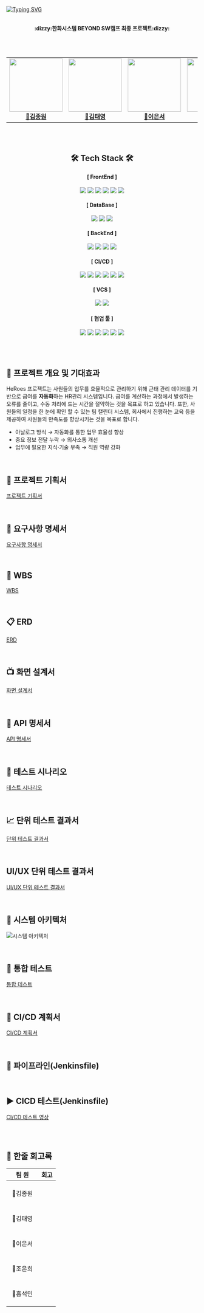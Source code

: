 [![Typing SVG](https://readme-typing-svg.demolab.com?font=Caveat&size=30&letterSpacing=letter-spacing%3A+.2rem;&pause=1000&color=BDA5F7&background=64FF4300&width=435&lines=HQ+HeRoes)](https://git.io/typing-svg)

<div align="center">
  <br><b>:dizzy:한화시스템 BEYOND SW캠프 최종 프로젝트:dizzy:</b></br>

 <br>
 
  

</div>
  <br>
<br>
<div align="center">
<table>
  <tbody>
    <tr> 
      <td align="center"><a href="https://github.com/jongwon-kr"><img src="https://avatars.githubusercontent.com/u/76871947?v=4"width="140px;" height="140px" alt=""/><br /><b>👑김종원</b></a><br /></td>
      <td align="center"><a href="https://github.com/tyeong1102"><img src="https://avatars.githubusercontent.com/u/97294927?s=96&v=4" width="140px;" height="140px" alt=""/><br /><b>🍙김태영</b></a><br /></td>
      <td align="center"><a href="https://github.com/tkckdnjs"><img src="https://avatars.githubusercontent.com/u/170069568?v=4" width="140px;" height="140px"  alt=""/><br /><b>🐶이은서</b></a><br /></td>
      <td align="center"><a href="https://github.com/eunhee78"><img src="https://avatars.githubusercontent.com/u/82626246?v=4" width="140px;" height="140px" alt=""/><br /><b>🍉조은희</b></a><br /></td>
      <td align="center"><a href="https://github.com/mmvne"><img src="https://avatars.githubusercontent.com/u/45449480?v=4" width="140px;" height="140px" alt=""/><br /><b>🧁홍석민</b></a><br /></td>
  </tbody>
</table>
</div>
<br>
<br>

<div align=center>

## 🛠️ Tech Stack 🛠️
<h4> [ FrontEnd ] </h4>
<div class="stack-container">
	<img src="https://img.shields.io/badge/html5-%23E34F26.svg?style=for-the-badge&logo=html5&logoColor=white">
	<img src="https://img.shields.io/badge/vite-646CFF.svg?style=for-the-badge&logo=vite&logoColor=white">
	<img src="https://img.shields.io/badge/css3-%231572B6.svg?style=for-the-badge&logo=css3&logoColor=white">
	<img src="https://img.shields.io/badge/vuejs-%2335495e.svg?style=for-the-badge&logo=vuedotjs&logoColor=%234FC08D">
	<img src="https://img.shields.io/badge/bootstrap-%23563D7C?style=for-the-badge&logo=bootstrap&logoColor=white">
	<img src="https://img.shields.io/badge/PrimeVue-%23639a67?style=for-the-badge&logo=vue.js&logoColor=white">

<h4> [ DataBase ] </h4>
	<img src="https://img.shields.io/badge/mariadb-003545?style=for-the-badge&logo=mariadb&logoColor=white">
	<img src="https://img.shields.io/badge/Amazon%20RDS-527FFF?style=for-the-badge&logo=Amazon%20RDS&logoColor=white">
	<img src="https://img.shields.io/badge/firebase-DD2C00?style=for-the-badge&logo=firebase&logoColor=white">

<h4> [ BackEnd ] </h4>
	<img src="https://img.shields.io/badge/java-F7DF1E?style=for-the-badge&logo=java&logoColor=white">
	<img src="https://img.shields.io/badge/springboot-6DB33F?style=for-the-badge&logo=springboot&logoColor=white">
	<img src="https://img.shields.io/badge/springsecurity-6DB33F?style=for-the-badge&logo=springsecurity&logoColor=white">
 	<img src="https://img.shields.io/badge/gradle-02303A?style=for-the-badge&logo=gradle&logoColor=white">

<h4> [ CI/CD ] </h4>
	<img src="https://img.shields.io/badge/Jenkins-D24939?style=for-the-badge&logo=Jenkins&logoColor=white">
 	<img src="https://img.shields.io/badge/argo-EF7B4D?style=for-the-badge&logo=argo&logoColor=white">
	<img src="https://img.shields.io/badge/kubernetes-%231572B6?style=for-the-badge&logo=kubernetes&logoColor=white">
 	<img src="https://img.shields.io/badge/amazonec2-FF9900?style=for-the-badge&logo=amazonec2&logoColor=white">
	<img src="https://img.shields.io/badge/docker-002260?style=for-the-badge&logo=docker&logoColor=white">
 	 <img src="https://img.shields.io/badge/ngrok-%233A0CA3?style=for-the-badge&logo=ngrok&logoColor=white">

<h4> [ VCS ] </h4>
	<img src="https://img.shields.io/badge/git-F05032?style=for-the-badge&logo=git&logoColor=white"/>
 	<img src="https://img.shields.io/badge/sourcetree-0052CC?style=for-the-badge&logo=sourcetree&logoColor=white"/>

<h4> [ 협업 툴 ] </h4>
	<img src="https://img.shields.io/badge/notion-000000?style=for-the-badge&logo=notion&logoColor=white"/>
	<img src="https://img.shields.io/badge/googledocs-4285F4?style=for-the-badge&logo=googledocs&logoColor=white"/>
	<img src="https://img.shields.io/badge/github-181717?style=for-the-badge&logo=github&logoColor=white"/>
	<img src="https://img.shields.io/badge/IntelliJ%20IDEA-000000.svg?style=for-the-badge&logo=intellij-idea&logoColor=white">
	<img src="https://img.shields.io/badge/Visual%20Studio%20Code-007ACC?style=for-the-badge&logo=visual-studio-code&logoColor=white">
 	<img src="https://img.shields.io/badge/discord-5865F2?style=for-the-badge&logo=discord&logoColor=white">




</div>

</div>
<br>
<br>
<br>

## 🔆 프로젝트 개요 및 기대효과
HeRoes 프로젝트는 사원들의 업무를 효율적으로 관리하기 위해 근태 관리 데이터를 기반으로 급여를 **자동화**하는 HR관리 시스템입니다. 급여를 계산하는 과정에서 발생하는 오류를 줄이고, 수동 처리에 드는 시간을 절약하는 것을 목표로 하고 있습니다. 또한, 사원들의 일정을 한 눈에 확인 할 수 있는 팀 캘린더 시스템, 회사에서 진행하는 교육 등을 제공하여 사원들의 만족도를 향상시키는 것을 목표로 합니다.

- 아날로그 방식 → 자동화를 통한 업무 효율성 향상
- 중요 정보 전달 누락 → 의사소통 개선
- 업무에 필요한 지식·기술 부족 → 직원 역량 강화

<br>

## 📑 프로젝트 기획서


[프로젝트 기획서](https://playdatacademy.notion.site/fceae5c3219e48a6a0dfb8c45d8950ef)


<br>

## 📑 요구사항 명세서


[요구사항 명세서](https://docs.google.com/spreadsheets/d/1gIjLOrHr1-IwU91V1MYbFB8cUNTFC7fKNmpyoDQDz0Y/edit?gid=0#gid=0)


<br>

## 📅 WBS

[WBS](https://docs.google.com/spreadsheets/d/11uxzOc_F1XGaa-jF9gtnNzzb2FqxmP_m8B-FbtFqEb8/edit?gid=0#gid=0)

<br>

## 📋 ERD

[ERD](https://www.erdcloud.com/d/8E4tc7rcJ3nv7s2pq)

<br>

## 📺 화면 설계서

[화면 설계서](https://www.figma.com/board/gluKEJsk3zgrZrrMgvBh7U/HeRoes-화면-설계서?node-id=0-1&t=r8PfiIedMNaRsowv-1)

<br>

## 📄 API 명세서

[API 명세서](https://playdatacademy.notion.site/API-5b7e16a67c6e407ea0e5035153c6bc88?pvs=4)

<br>

## 📜 테스트 시나리오

[테스트 시나리오](https://docs.google.com/spreadsheets/d/10T3jsm3aS-NS-D-3E92f18xkcve6frEbmGwcAcYbNQg/edit?gid=0#gid=0)

<br>

## 📈 단위 테스트 결과서

[단위 테스트 결과서](https://docs.google.com/spreadsheets/d/16IVL1Zvi8nouXRf0L8f5Z_AEXyXcuqNTStf0ODIuzrc/edit?gid=0#gid=0)

<br>

## UI/UX 단위 테스트 결과서

[UI/UX 단위 테스트 결과서](https://docs.google.com/spreadsheets/d/1p2S1Dx_Czk0cFEXHtt2w0ZFetm8syJea9jIj2o6hSeE/edit?gid=0#gid=0)

<br>

## 📑 시스템 아키텍처
![시스템 아키텍처](https://github.com/user-attachments/assets/987dc595-7efb-4ef7-9006-bd64d40930aa)
<br>

<br>

## 📑 통합 테스트
[통합 테스트](https://www.notion.so/playdatacademy/69a4e1b2079546d1bf5a0f56214882fc)

<br>

## 📑 CI/CD 계획서
[CI/CD 계획서](https://www.notion.so/playdatacademy/CI-CD-e63235a2c456455f9852ae393fd53e67)

<br>

## 📜 파이프라인(Jenkinsfile)

<br>

## ▶️ CICD 테스트(Jenkinsfile)
[CI/CD 테스트 영상](https://www.youtube.com/watch?v=VdlhfOg5f_k)

<br>


<br>


## 🐻 한줄 회고록
|&nbsp;&nbsp;&nbsp;&nbsp;팀&nbsp;원&nbsp;&nbsp;&nbsp;&nbsp;|회고|
|:----:|----|
|👑김종원|<br><br>&nbsp;|
|🍙김태영|<br><br>&nbsp;|
|🐶이은서|<br><br>&nbsp;|
|🧁조은희|<br><br>&nbsp;|
|🐧홍석민|<br><br>&nbsp;|

<br>
